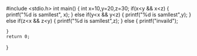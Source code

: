 #include <stdio.h>
int main()
{
    int x=10,y=20,z=30;
    if(x<y && x<z)
    {
        printf("%d is samllest", x);
    }
    else if(y<x && y<z)
    {
        printf("%d is samllest",y);
    }
    else if(z<x && z<y)
    {
        printf("%d is samllest",z);
    }
    else
    {
        printf("invaild");

    }
    return 0;
}
